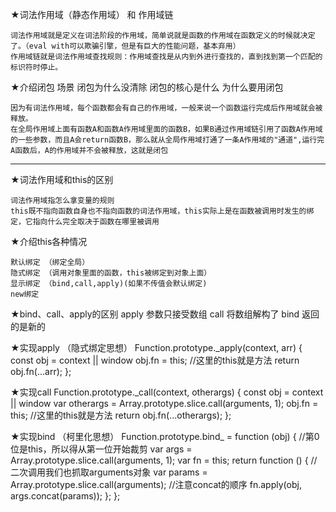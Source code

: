 ★词法作用域（静态作用域） 和 作用域链

    词法作用域就是定义在词法阶段的作用域，简单说就是函数的作用域在函数定义的时候就决定了。（eval with可以欺骗引擎，但是有巨大的性能问题，基本弃用）
    作用域链就是词法作用域查找规则：作用域查找是从内到外进行查找的，直到找到第一个匹配的标识符时停止。

★介绍闭包 场景 闭包为什么没清除 闭包的核心是什么 为什么要用闭包

    因为有词法作用域，每个函数都会有自己的作用域，一般来说一个函数运行完成后作用域就会被释放。
    在全局作用域上面有函数A和函数A作用域里面的函数B，如果B通过作用域链引用了函数A作用域的一些参数，而且A会return函数B，那么就从全局作用域打通了一条A作用域的"通道",运行完A函数后，A的作用域并不会被释放，这就是闭包

------------------------------------------------------------------------------------------------------------

★词法作用域和this的区别

    词法作用域指怎么拿变量的规则
    this既不指向函数自身也不指向函数的词法作用域，this实际上是在函数被调用时发生的绑定，它指向什么完全取决于函数在哪里被调用

★介绍this各种情况

    默认绑定 （绑定全局）
    隐式绑定 （调用对象里面的函数，this被绑定到对象上面）
    显示绑定 （bind,call,apply)(如果不传值会默认绑定)
    new绑定

★bind、call、apply的区别
    apply 参数只接受数组
    call 将数组解构了
    bind 返回的是新的

★实现apply （隐式绑定思想）
    Function.prototype._apply(context, arr) {
        const obj = context || window
        obj.fn = this; //这里的this就是方法
        return obj.fn(...arr); 
    };

★实现call
    Function.prototype._call(context, otherargs) {
        const obj = context || window
        var otherargs = Array.prototype.slice.call(arguments, 1);
        obj.fn = this; //这里的this就是方法
        return obj.fn(...otherargs); 
    };

★实现bind （柯里化思想）
    Function.prototype.bind_ = function (obj) {
        //第0位是this，所以得从第一位开始裁剪
        var args = Array.prototype.slice.call(arguments, 1);
        var fn = this;
        return function () {
            //二次调用我们也抓取arguments对象
            var params = Array.prototype.slice.call(arguments);
            //注意concat的顺序
            fn.apply(obj, args.concat(params));
        };
    };

